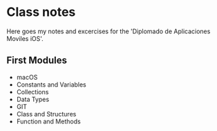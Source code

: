 # Class notes

Here goes my notes and excercises for the 'Diplomado de Aplicaciones Moviles iOS'.

## First Modules
- macOS
- Constants and Variables
- Collections
- Data Types
- GIT
- Class and Structures
- Function and Methods
